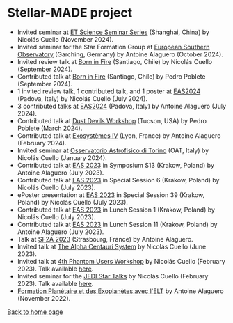 # Stellar-MADE project

- Invited seminar at [ET Science Seminar Series](http://astro-en.shao.cas.cn) (Shanghai, China) by Nicolás Cuello (November 2024).  
- Invited seminar for the Star Formation Group at [European Southern Observatory](https://www.eso.org/) (Garching, Germany) by Antoine Alaguero (October 2024).  
- Invited review talk at [Born in Fire](https://fireborn2024.github.io) (Santiago, Chile) by Nicolás Cuello (September 2024).  
- Contributed talk at [Born in Fire](https://fireborn2024.github.io) (Santiago, Chile) by Pedro Poblete (September 2024).  
- 1 invited review talk, 1 contributed talk, and 1 poster at [EAS2024](https://eas.unige.ch/EAS_meeting/index.jsp) (Padova, Italy) by Nicolás Cuello (July 2024).  
- 3 contributed talks at [EAS2024](https://eas.unige.ch/EAS_meeting/index.jsp) (Padova, Italy) by Antoine Alaguero (July 2024).  
- Contributed talk at [Dust Devils Workshop](https://www.as.arizona.edu/DustDevils2024/) (Tucson, USA) by Pedro Poblete (March 2024).  
- Contributed talk at [Exosystèmes IV](https://exosystemes4.sciencesconf.org) (Lyon, France) by Antoine Alaguero (February 2024).  
- Invited seminar at [Osservatorio Astrofisico di Torino](https://www.oato.inaf.it) (OAT, Italy) by Nicolás Cuello (January 2024).  
- Contributed talk at [EAS 2023](https://eas.unige.ch/EAS2023/) in Symposium S13 (Krakow, Poland) by Antoine Alaguero (July 2023).  
- Contributed talk at [EAS 2023](https://eas.unige.ch/EAS2023/) in Special Session 6 (Krakow, Poland) by Nicolás Cuello (July 2023).  
- ePoster presentation at [EAS 2023](https://eas.unige.ch/EAS2023/) in Special Session 39 (Krakow, Poland) by Nicolás Cuello (July 2023).  
- Contributed talk at [EAS 2023](https://eas.unige.ch/EAS2023/) in Lunch Session 1 (Krakow, Poland) by Nicolás Cuello (July 2023).  
- Contributed talk at [EAS 2023](https://eas.unige.ch/EAS2023/) in Lunch Session 11 (Krakow, Poland) by Antoine Alaguero (July 2023).  
- Talk at [SF2A 2023](https://2023.sf2a.eu/en/home/) (Strasbourg, France) by Antoine Alaguero.  
- Invited talk at [The Alpha Centauri System](https://alphacen2023.sciencesconf.org) by Nicolás Cuello (June 2023).  
- Invited talk at [4th Phantom Users Workshop](https://phantomsph.bitbucket.io/workshop2023/#program) by Nicolás Cuello (February 2023). Talk available [here](https://youtu.be/eO0KnPJD6J4).  
- Invited seminar for the [JEDI Star Talks](https://sites.google.com/inaf.it/jedi/star-talks?authuser=0) by Nicolás Cuello (February 2023). Talk available [here](https://drive.google.com/file/d/1OvxCVMWqItsQTncMxrJtMFNKPLMGa_-G/view?usp=sharing).  
- [Formation Planétaire et des Exoplanètes avec l'ELT](https://elt-exoplanets.sciencesconf.org) by Antoine Alaguero (November 2022).

[Back to home page](https://nicolascuello.github.io/Stellar-MADE/)